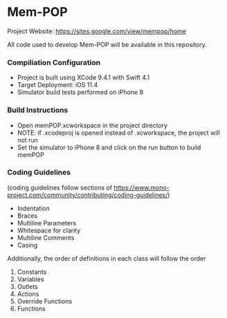 # Mem-POP

Project Website: https://sites.google.com/view/mempop/home

All code used to develop Mem-POP will be available in this repository.

### Compiliation Configuration
- Project is built using XCode 9.4.1 with Swift 4.1
- Target Deployment: iOS 11.4
- Simulator build tests performed on iPhone 8

### Build Instructions
- Open memPOP.xcworkspace in the project directory 
- NOTE: if .xcodeproj is opened instead of .xcworkspace, the project will not run
- Set the simulator to iPhone 8 and click on the run button to build memPOP

### Coding Guidelines
(coding guidelines follow sections of https://www.mono-project.com/community/contributing/coding-guidelines/)
- Indentation
- Braces
- Multiline Parameters
- Whitespace for clarity
- Multiline Comments
- Casing

Additionally, the order of definitions in each class will follow the order
1. Constants
2. Variables
3. Outlets
4. Actions
5. Override Functions
6. Functions
